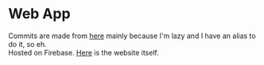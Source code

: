 # Web App  
Commits are made from [here](http://whatthecommit.com/index.txt) mainly because I'm lazy and I have an alias to do it, so eh.  
Hosted on Firebase.
[Here](https://app.willyb321.xyz) is the website itself.  
